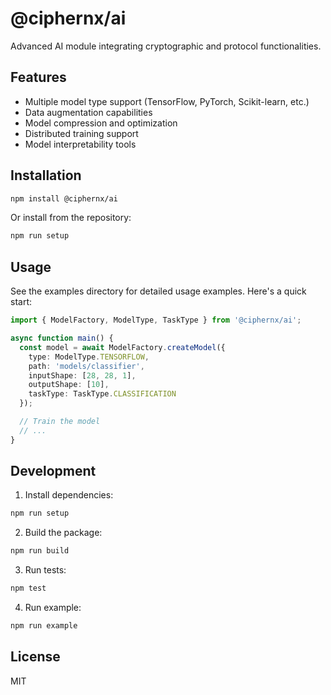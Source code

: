 # @ciphernx/ai

Advanced AI module integrating cryptographic and protocol functionalities.

## Features

- Multiple model type support (TensorFlow, PyTorch, Scikit-learn, etc.)
- Data augmentation capabilities
- Model compression and optimization
- Distributed training support
- Model interpretability tools

## Installation

```bash
npm install @ciphernx/ai
```

Or install from the repository:

```bash
npm run setup
```

## Usage

See the examples directory for detailed usage examples. Here's a quick start:

```typescript
import { ModelFactory, ModelType, TaskType } from '@ciphernx/ai';

async function main() {
  const model = await ModelFactory.createModel({
    type: ModelType.TENSORFLOW,
    path: 'models/classifier',
    inputShape: [28, 28, 1],
    outputShape: [10],
    taskType: TaskType.CLASSIFICATION
  });

  // Train the model
  // ...
}
```

## Development

1. Install dependencies:
```bash
npm run setup
```

2. Build the package:
```bash
npm run build
```

3. Run tests:
```bash
npm test
```

4. Run example:
```bash
npm run example
```

## License

MIT 